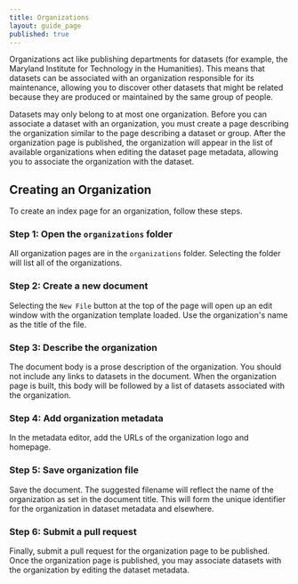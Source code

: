 ```yaml
---
title: Organizations
layout: guide_page
published: true
---
```


Organizations act like publishing departments for datasets (for example, the
Maryland Institute for Technology in the Humanities). This means that datasets 
can be associated with an organization responsible for its maintenance, allowing
you to discover other datasets that might be related because they are produced
or maintained by the same group of people.

Datasets may only belong to at most one organization. Before you can associate
a dataset with an organization, you must create a page describing the organization
similar to the page describing a dataset or group. After the organization page is
published, the organization will appear in the list of available organizations when
editing the dataset page metadata, allowing you to associate the organization with
the dataset.

## Creating an Organization

To create an index page for an organization, follow these steps.

### Step 1: Open the `organizations` folder

All organization pages are in the `organizations` folder. Selecting the folder will
list all of the organizations.

### Step 2: Create a new document

Selecting the `New File` button at the top of the page will open up an edit window
with the organization template loaded. Use the organization's name as the title of the file.

### Step 3: Describe the organization

The document body is a prose description of the organization. You should not
include any links to datasets in the document. When the organization page is built,
this body will be followed by a list of datasets associated with the organization. 

### Step 4: Add organization metadata

In the metadata editor, add the URLs of the organization logo and homepage.

### Step 5: Save organization file

Save the document. The suggested filename will reflect the name of the organization 
as set in the document title. This will form the unique identifier for the 
organization in dataset metadata and elsewhere.

### Step 6: Submit a pull request

Finally, submit a pull request for the organization page to be published. Once the 
organization page is published, you may associate datasets with the organization by 
editing the dataset metadata.